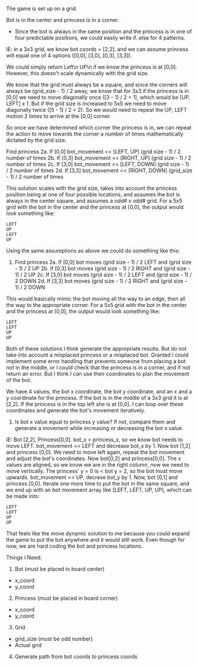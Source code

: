 The game is set up on a grid.

Bot is in the center and princess is in a corner.
- Since the bot is always in the same position and the princess is in one of four predictable positions, we could easily write if..else for 4 patterns.

IE: in a 3x3 grid, we know bot coords = [2,2], and we can assume princess will equal one of 4 options ([0,0], [3,0], [0,3], [3,3]).

We could simply return Left\n UP\n if we know the princess is at [0,0]. However, this doesn't scale dynamically with the grid size.

We know that the grid must always be a square, and since the corners will always be (grid_size - 1) / 2 away, we know that for 3x3 if the princess is in [0,0] we need to move diagonally once ([3 - 1] / 2 = 1), which would be [UP, LEFT] x 1. But if the grid size is increased to 5x5 we need to move diagonally twice ([5 - 1] / 2 = 2). So we would need to repeat the UP, LEFT motion 2 times to arrive at the [0,0] corner.

So once we have determined which corner the princess is in, we can repeat the action to move towards the corner a number of times mathematically dictated by the grid size.

Find princess
2a. If [0,0] bot_movement << [LEFT, UP] (grid size - 1) / 2 number of times
2b. If [0,3] bot_movement << [RIGHT, UP] (grid size - 1) / 2 number of times
2c. If [3,0] bot_movement << [LEFT, DOWN] (grid size - 1) / 2 number of times
2d. If [3,3] bot_movement << [RIGHT, DOWN] (grid_size - 1) / 2 number of times

This solution scales with the grid size, takes into account the princess position being at one of four possible locations, and assumes the bot is always in the center square, and assumes a odd# x odd# grid. For a 5x5 grid with the bot in the center and the princess at [0,0], the output would look something like:

```
LEFT
UP
LEFT
UP
```

Using the same assumptions as above we could do something like this:

1. Find princess
2a. If [0,0] bot moves (grid size - 1) / 2 LEFT and (grid size - 1) / 2 UP
2b. If [0,3] bot moves (grid size - 1) / 2 RIGHT and (grid size - 1) / 2 UP
2c. If [3,0] bot moves (grid size - 1) / 2 LEFT and (grid size - 1) / 2 DOWN
2d. If [3,3] bot moves (grid size - 1) / 2 RIGHT and (grid size - 1) / 2 DOWN

This would basically mimic the bot moving all the way to an edge, then all the way to the appropriate corner. For a 5x5 grid with the bot in the center and the princess at [0,0], the output would look something like:

```
LEFT
LEFT
UP
UP
```

Both of these solutions I think generate the appropriate results. But do not take into account a misplaced princess or a misplaced bot. Granted I could implement some error handling that prevents someone from placing a bot not in the middle, or I could check that the princess is in a corner, and if not return an error. But I think I can use their coordinates to plan the movement of the bot.

We have 4 values, the bot x coordinate, the bot y coordinate, and an x and a y coordinate for the princess. If the bot is in the middle of a 3x3 grid it is at [2,2]. If the princess is in the top left she is at [0,0]. I can loop over these coordinates and generate the bot's movement iteratively.  

1. Is bot x value equal to princess y value? If not, compare them and generate a movement while increasing or decreasing the bot x value.

IE: Bot [2,2], Princess[0,0]. bot_x < princess_x, so we know bot needs to move LEFT. bot_movement << LEFT and decrease bot_x by 1. Now bot [1,2] and princess [0,0]. We need to move left again, repeat the bot movement and adjust the bot's coordinates. Now bot[0,2] and princess[0,0]. The x values are aligned, so we know we are in the right column, now we need to move vertically. The princess' y = 0 is < bot y = 2, so the bot must move upwards. bot_movement << UP, decrese bot_y by 1. Now, bot [0,1] and princess [0,0]. Iterate one more time to put the bot in the same square, and we end up with an bot movement array like [LEFT, LEFT, UP, UP], which can be made into:

```
LEFT
LEFT
UP
UP
```

That feels like the move dynamic solution to me because you could expand the game to put the bot anywhere and it would still work. Even though for now, we are hard coding the bot and princess locations.

Things I Need:
1. Bot (must be placed in board center)
  - x_coord
  - y_coord
2. Princess (must be placed in board corner)
  - x_coord
  - y_coord
3. Grid
  - grid_size (must be odd number)
  - Actual grid
4. Generate path from bot coords to princess coords
